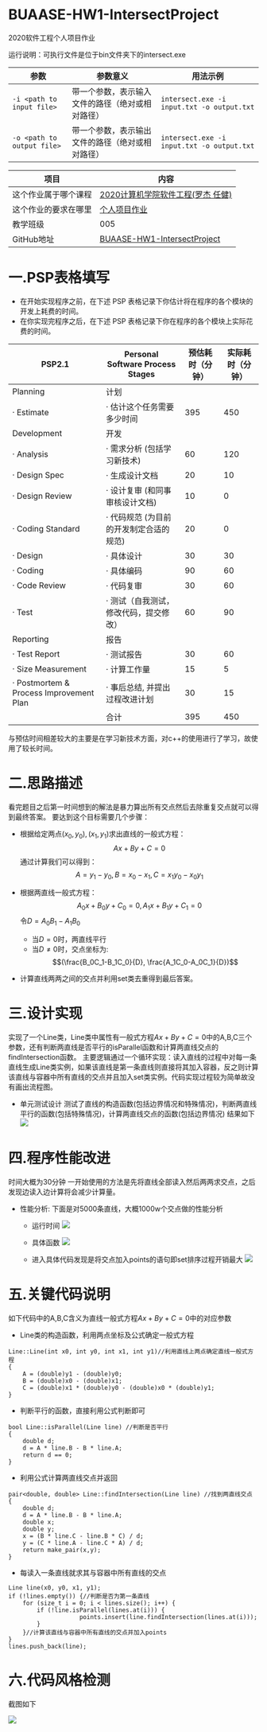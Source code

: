 # BUAASE-HW1-IntersectProject
2020软件工程个人项目作业

运行说明：可执行文件是位于bin文件夹下的intersect.exe

| **参数**                   | **参数意义**                                     | **用法示例**                               |
| -------------------------- | ------------------------------------------------ | ------------------------------------------ |
| `-i <path to input file>`  | 带一个参数，表示输入文件的路径（绝对或相对路径） | `intersect.exe -i input.txt -o output.txt` |
| `-o <path to output file>` | 带一个参数，表示输出文件的路径（绝对或相对路径） | `intersect.exe -i input.txt -o output.txt` |

| 项目                 | 内容                                                         |
| -------------------- | ------------------------------------------------------------ |
| 这个作业属于哪个课程 | [2020计算机学院软件工程(罗杰 任健)](https://edu.cnblogs.com/campus/buaa/BUAA_SE_2020_LJ) |
| 这个作业的要求在哪里 | [个人项目作业](https://edu.cnblogs.com/campus/buaa/BUAA_SE_2020_LJ/homework/10429) |
|教学班级|	005|
|GitHub地址|	[BUAASE-HW1-IntersectProject](https://github.com/yanhuaqaq/BUAASE-HW1-IntersectProject.git)|

# 一.PSP表格填写

- 在开始实现程序之前，在下述 PSP 表格记录下你估计将在程序的各个模块的开发上耗费的时间。
- 在你实现完程序之后，在下述 PSP 表格记录下你在程序的各个模块上实际花费的时间。



| PSP2.1                                  | Personal Software Process Stages        | 预估耗时（分钟） | 实际耗时（分钟） |
| --------------------------------------- | --------------------------------------- | ---------------- | ---------------- |
| Planning                                | 计划                                    |                  |                  |
| · Estimate                              | · 估计这个任务需要多少时间              | 395              | 450              |
| Development                             | 开发                                    |                  |                  |
| · Analysis                              | · 需求分析 (包括学习新技术)             | 60               | 120              |
| · Design Spec                           | · 生成设计文档                          | 20               | 10               |
| · Design Review                         | · 设计复审 (和同事审核设计文档)         | 10               | 0                |
| · Coding Standard                       | · 代码规范 (为目前的开发制定合适的规范) | 20               | 0                |
| · Design                                | · 具体设计                              | 30               | 30               |
| · Coding                                | · 具体编码                              | 90               | 60               |
| · Code Review                           | · 代码复审                              | 30               | 60               |
| · Test                                  | · 测试（自我测试，修改代码，提交修改）  | 60               | 90               |
| Reporting                               | 报告                                    |                  |                  |
| · Test Report                           | · 测试报告                              | 30               | 60               |
| · Size Measurement                      | · 计算工作量                            | 15               | 5                |
| · Postmortem & Process Improvement Plan | · 事后总结, 并提出过程改进计划          | 30               | 15               |
|                                         | 合计                                    | 395              | 450              |
与预估时间相差较大的主要是在学习新技术方面，对c++的使用进行了学习，故使用了较长时间。

# 二.思路描述
看完题目之后第一时间想到的解法是暴力算出所有交点然后去除重复交点就可以得到最终答案。
要达到这个目标需要几个步骤：

- 根据给定两点$(x_0,y_0),(x_1,y_1)$求出直线的一般式方程：
  $$Ax+By+C=0$$
  通过计算我们可以得到：
  $$A=y_1-y_0, B=x_0-x_1, C=x_1y_0-x_0y_1$$

- 根据两直线一般式方程：
  $$A_0x+B_0y+C_0=0,A_1x+B_1y+C_1=0$$
  令$D=A_0B_1-A_1B_0​$
    - 当$D=0​$时，两直线平行
    - 当$D\ne0$时，交点坐标为:
    $$(\frac{B_0C_1-B_1C_0}{D}, \frac{A_1C_0-A_0C_1}{D})​$$

- 计算直线两两之间的交点并利用set类去重得到最后答案。

# 三.设计实现

实现了一个Line类，Line类中属性有一般式方程$Ax+By+C=0$中的A,B,C三个参数，还有判断两直线是否平行的isParallel函数和计算两直线交点的findIntersection函数。
主要逻辑通过一个循环实现：读入直线的过程中对每一条直线生成Line类实例，如果该直线是第一条直线则直接将其加入容器，反之则计算该直线与容器中所有直线的交点并且加入set类实例。代码实现过程较为简单故没有画出流程图。

- 单元测试设计
  测试了直线的构造函数(包括边界情况和特殊情况)，判断两直线平行的函数(包括特殊情况)，计算两直线交点的函数(包括边界情况)
  结果如下
  ![](https://img2020.cnblogs.com/blog/1615455/202003/1615455-20200310124749260-1014770466.png)

# 四.程序性能改进
时间大概为30分钟
一开始使用的方法是先将直线全部读入然后两两求交点，之后发现边读入边计算将会减少计算量。

- 性能分析:
  下面是对5000条直线，大概1000w个交点做的性能分析


    - 运行时间
![](https://img2020.cnblogs.com/blog/1615455/202003/1615455-20200310131706448-1782679608.png)


    - 具体函数
![](https://img2020.cnblogs.com/blog/1615455/202003/1615455-20200310131836336-1999309277.png)


    - 进入具体代码发现是将交点加入points的语句即set排序过程开销最大
![](https://img2020.cnblogs.com/blog/1615455/202003/1615455-20200310132028635-1116428708.png)

# 五.关键代码说明
如下代码中的A,B,C含义为直线一般式方程$Ax+By+C=0$中的对应参数

- Line类的构造函数，利用两点坐标及公式确定一般式方程
```
Line::Line(int x0, int y0, int x1, int y1)//利用直线上两点确定直线一般式方程
{
	A = (double)y1 - (double)y0;
	B = (double)x0 - (double)x1;
	C = (double)x1 * (double)y0 - (double)x0 * (double)y1;
}
```

- 判断平行的函数，直接利用公式判断即可
```
bool Line::isParallel(Line line) //判断是否平行
{
	double d;
	d = A * line.B - B * line.A;
	return d == 0;
}
```
- 利用公式计算两直线交点并返回

```
pair<double, double> Line::findIntersection(Line line) //找到两直线交点
{
	double d;
	d = A * line.B - B * line.A;
	double x;
	double y;
	x = (B * line.C - line.B * C) / d;
	y = (C * line.A - line.C * A) / d;
	return make_pair(x,y);
}
```

- 每读入一条直线就求其与容器中所有直线的交点
```
Line line(x0, y0, x1, y1);
if (!lines.empty()) {//判断是否为第一条直线
	for (size_t i = 0; i < lines.size(); i++) {
		if (!line.isParallel(lines.at(i))) {
                	points.insert(line.findIntersection(lines.at(i)));
		}
	}//计算该直线与容器中所有直线的交点并加入points
}
lines.push_back(line);
```



# 六.代码风格检测
截图如下

![](https://img2020.cnblogs.com/blog/1615455/202003/1615455-20200310123430193-952530959.png)